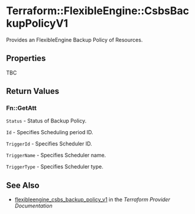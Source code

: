 # Terraform::FlexibleEngine::CsbsBackupPolicyV1

Provides an FlexibleEngine Backup Policy of Resources.

## Properties

TBC

## Return Values

### Fn::GetAtt

`Status` - Status of Backup Policy.

`Id` -  Specifies Scheduling period ID.

`TriggerId` -  Specifies Scheduler ID.

`TriggerName` -  Specifies Scheduler name.

`TriggerType` -  Specifies Scheduler type.

## See Also

* [flexibleengine_csbs_backup_policy_v1](https://www.terraform.io/docs/providers/flexibleengine/r/csbs_backup_policy_v1.html) in the _Terraform Provider Documentation_